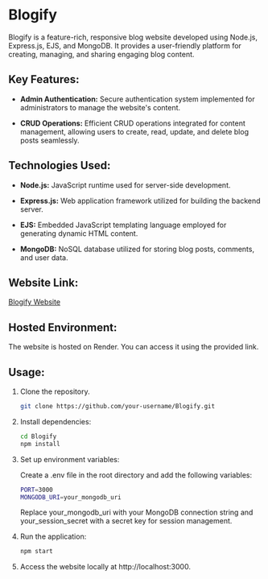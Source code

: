 # Blogify

Blogify is a feature-rich, responsive blog website developed using Node.js, Express.js, EJS, and MongoDB. It provides a user-friendly platform for creating, managing, and sharing engaging blog content.

## Key Features:

- **Admin Authentication:** Secure authentication system implemented for administrators to manage the website's content.

- **CRUD Operations:** Efficient CRUD operations integrated for content management, allowing users to create, read, update, and delete blog posts seamlessly.

## Technologies Used:

- **Node.js:** JavaScript runtime used for server-side development.
  
- **Express.js:** Web application framework utilized for building the backend server.
  
- **EJS:** Embedded JavaScript templating language employed for generating dynamic HTML content.
  
- **MongoDB:** NoSQL database utilized for storing blog posts, comments, and user data.

## Website Link:

[Blogify Website](https://myblogsite-sndp.onrender.com)

## Hosted Environment:

The website is hosted on Render. You can access it using the provided link.

## Usage:

1. Clone the repository.
  
   ```bash
   git clone https://github.com/your-username/Blogify.git
   
2. Install dependencies:

   ```bash
   cd Blogify
   npm install

3. Set up environment variables:
   
   Create a .env file in the root directory and add the following variables:

   ```bash
   PORT=3000
   MONGODB_URI=your_mongodb_uri
   ```

   Replace your_mongodb_uri with your MongoDB connection string and your_session_secret with a secret key for session management.

4. Run the application:

   ```bash
   npm start
   
5. Access the website locally at http://localhost:3000.
